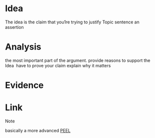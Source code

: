 # Idea
The idea is the claim that you1re trying to justify
Topic sentence
an assertion
# Analysis
the most important part of the argument.
provide reasons to support the Idea 
have to prove your claim explain why it matters
# Evidence

# Link



> [!NOTE] 
> basically a more advanced [PEEL](PEEL.md)
